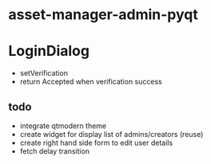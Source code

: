 # asset-manager-admin-pyqt

# LoginDialog
- setVerification
- return Accepted when verification success 

## todo
- integrate qtmodern theme
- create widget for display list of admins/creators (reuse)
- create right hand side form to edit user details
- fetch delay transition